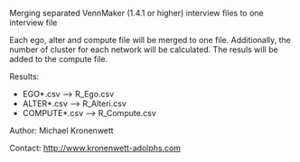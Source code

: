 Merging separated VennMaker (1.4.1 or higher) interview files to one interview file

Each ego, alter and compute file will be merged to one file. Additionally, the number of cluster for each network will be calculated. The resuls will be added to the compute file.

Results:
 * EGO\*.csv --> R_Ego.csv
 * ALTER\*.csv --> R_Alteri.csv
 * COMPUTE\*.csv --> R_Compute.csv

Author: Michael Kronenwett

Contact: http://www.kronenwett-adolphs.com

